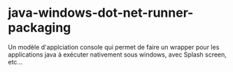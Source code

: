# java-windows-dot-net-runner-packaging
Un modèle d'applciation console qui permet de faire un wrapper pour les applications java à exécuter nativement sous windows, avec Splash screen, etc...
